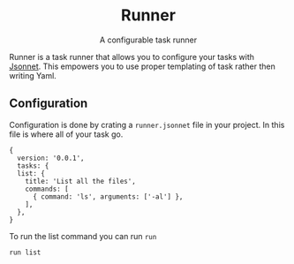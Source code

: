 <div align="center">

# Runner

A configurable task runner

</div>

Runner is a task runner that allows you to configure your tasks with
[Jsonnet](https://jsonnet.org/). This empowers you to use proper templating of
task rather then writing Yaml.

## Configuration

Configuration is done by crating a `runner.jsonnet` file in your project. In this
file is where all of your task go.

```jsonnet
{
  version: '0.0.1',
  tasks: {
  list: {
    title: 'List all the files',
    commands: [
      { command: 'ls', arguments: ['-al'] },
    ],
  },
}
```

To run the list command you can run `run`

```shell
run list
```